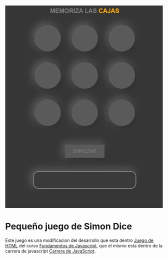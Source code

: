 
![](https://github.com/vargaspv/Game-JS/blob/master/img/1.png)

# Pequeño juego de Simon Dice

Este juego es una modificacion del desarrollo que esta dentro [Juego de HTML](https://platzi.com/clases/1339-fundamentos-javascript/12967-comenzando-el-juego/ "Juego de HTML") del curso [Fundamentos de Javascript](https://platzi.com/clases/1339-fundamentos-javascript/12967-comenzando-el-juego/ "Juego de HTML"), que el mismo esta dentro de la carrera de javascript [Carrera de JavaScript](https://platzi.com/escuela-javascript/ "Carrera de JavaScript").